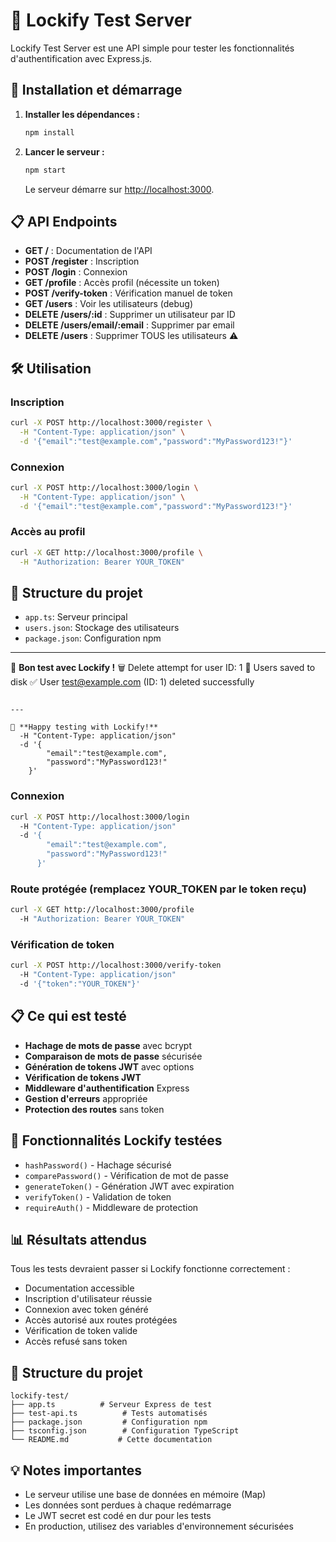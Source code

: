 # 🔐 Lockify Test Server

Lockify Test Server est une API simple pour tester les fonctionnalités d'authentification avec Express.js.

## 🚀 Installation et démarrage

1. **Installer les dépendances :**
   ```bash
   npm install
   ```
2. **Lancer le serveur :**
   ```bash
   npm start
   ```
   Le serveur démarre sur [http://localhost:3000](http://localhost:3000).

## 📋 API Endpoints

- **GET /** : Documentation de l'API
- **POST /register** : Inscription
- **POST /login** : Connexion
- **GET /profile** : Accès profil (nécessite un token)
- **POST /verify-token** : Vérification manuel de token
- **GET /users** : Voir les utilisateurs (debug)
- **DELETE /users/:id** : Supprimer un utilisateur par ID
- **DELETE /users/email/:email** : Supprimer par email
- **DELETE /users** : Supprimer TOUS les utilisateurs ⚠️

## 🛠 Utilisation

### Inscription
```bash
curl -X POST http://localhost:3000/register \
  -H "Content-Type: application/json" \
  -d '{"email":"test@example.com","password":"MyPassword123!"}'
```

### Connexion
```bash
curl -X POST http://localhost:3000/login \
  -H "Content-Type: application/json" \
  -d '{"email":"test@example.com","password":"MyPassword123!"}'
```

### Accès au profil
```bash
curl -X GET http://localhost:3000/profile \
  -H "Authorization: Bearer YOUR_TOKEN"
```

## 📂 Structure du projet

- `app.ts`: Serveur principal
- `users.json`: Stockage des utilisateurs
- `package.json`: Configuration npm

---

🎉 **Bon test avec Lockify !**
🗑️ Delete attempt for user ID: 1
💾 Users saved to disk
✅ User test@example.com (ID: 1) deleted successfully
```

---

🎉 **Happy testing with Lockify!**
  -H "Content-Type: application/json"
  -d '{
        "email":"test@example.com",
        "password":"MyPassword123!"
    }'
```

### Connexion
```bash
curl -X POST http://localhost:3000/login
  -H "Content-Type: application/json"
  -d '{
        "email":"test@example.com",
        "password":"MyPassword123!"
      }'
```

### Route protégée (remplacez YOUR_TOKEN par le token reçu)
```bash
curl -X GET http://localhost:3000/profile
  -H "Authorization: Bearer YOUR_TOKEN"
```

### Vérification de token
```bash
curl -X POST http://localhost:3000/verify-token
  -H "Content-Type: application/json"
  -d '{"token":"YOUR_TOKEN"}'
```

## 📋 Ce qui est testé

- **Hachage de mots de passe** avec bcrypt  
- **Comparaison de mots de passe** sécurisée  
- **Génération de tokens JWT** avec options  
- **Vérification de tokens JWT**  
- **Middleware d'authentification** Express  
- **Gestion d'erreurs** appropriée  
- **Protection des routes** sans token  

## 🎯 Fonctionnalités Lockify testées

- `hashPassword()` - Hachage sécurisé
- `comparePassword()` - Vérification de mot de passe
- `generateToken()` - Génération JWT avec expiration
- `verifyToken()` - Validation de token
- `requireAuth()` - Middleware de protection

## 📊 Résultats attendus

Tous les tests devraient passer si Lockify fonctionne correctement :
- Documentation accessible
- Inscription d'utilisateur réussie
- Connexion avec token généré
- Accès autorisé aux routes protégées
- Vérification de token valide
- Accès refusé sans token

## 🔧 Structure du projet

```
lockify-test/
├── app.ts          # Serveur Express de test
├── test-api.ts          # Tests automatisés
├── package.json         # Configuration npm
├── tsconfig.json        # Configuration TypeScript
└── README.md           # Cette documentation
```

## 💡 Notes importantes

- Le serveur utilise une base de données en mémoire (Map)
- Les données sont perdues à chaque redémarrage
- Le JWT secret est codé en dur pour les tests
- En production, utilisez des variables d'environnement sécurisées
